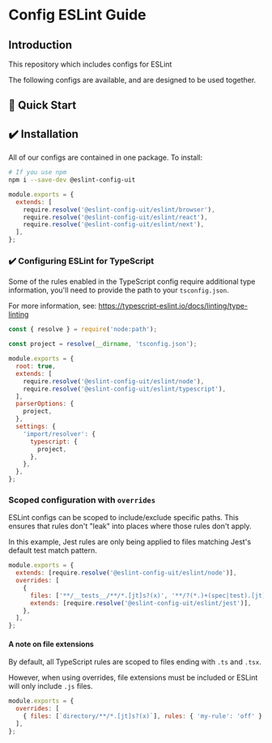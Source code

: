 # Config ESLint Guide


## Introduction

This repository which includes configs for ESLint

The following configs are available, and are designed to be used together.

## 🚀 Quick Start

## ✔️ Installation

All of our configs are contained in one package. To install:

```sh
# If you use npm
npm i --save-dev @eslint-config-uit
```



```js
module.exports = {
  extends: [
    require.resolve('@eslint-config-uit/eslint/browser'),
    require.resolve('@eslint-config-uit/eslint/react'),
    require.resolve('@eslint-config-uit/eslint/next'),
  ],
};
```

### ✔️ Configuring ESLint for TypeScript

Some of the rules enabled in the TypeScript config require additional type
information, you'll need to provide the path to your `tsconfig.json`.

For more information, see: https://typescript-eslint.io/docs/linting/type-linting

```js
const { resolve } = require('node:path');

const project = resolve(__dirname, 'tsconfig.json');

module.exports = {
  root: true,
  extends: [
    require.resolve('@eslint-config-uit/eslint/node'),
    require.resolve('@eslint-config-uit/eslint/typescript'),
  ],
  parserOptions: {
    project,
  },
  settings: {
    'import/resolver': {
      typescript: {
        project,
      },
    },
  },
};
```



### Scoped configuration with `overrides`

ESLint configs can be scoped to include/exclude specific paths. This ensures
that rules don't "leak" into places where those rules don't apply.

In this example, Jest rules are only being applied to files matching Jest's
default test match pattern.

```js
module.exports = {
  extends: [require.resolve('@eslint-config-uit/eslint/node')],
  overrides: [
    {
      files: ['**/__tests__/**/*.[jt]s?(x)', '**/?(*.)+(spec|test).[jt]s?(x)'],
      extends: [require.resolve('@eslint-config-uit/eslint/jest')],
    },
  ],
};
```

#### A note on file extensions

By default, all TypeScript rules are scoped to files ending with `.ts` and
`.tsx`.

However, when using overrides, file extensions must be included or ESLint will
only include `.js` files.

```js
module.exports = {
  overrides: [
    { files: [`directory/**/*.[jt]s?(x)`], rules: { 'my-rule': 'off' } },
  ],
};
```
